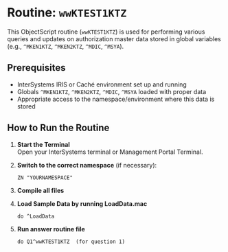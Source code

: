 # Routine: `wwKTEST1KTZ`

This ObjectScript routine (`wwKTEST1KTZ`) is used for performing various queries and updates on authorization master data stored in global variables (e.g., `^MKEN1KTZ`, `^MKEN2KTZ`, `^MDIC`, `^MSYA`).

## Prerequisites

- InterSystems IRIS or Caché environment set up and running
- Globals `^MKEN1KTZ`, `^MKEN2KTZ`, `^MDIC`, `^MSYA` loaded with proper data
- Appropriate access to the namespace/environment where this data is stored

## How to Run the Routine

1. **Start the Terminal**  
   Open your InterSystems terminal or Management Portal Terminal.

2. **Switch to the correct namespace** (if necessary):  
   ```objectscript
   ZN "YOURNAMESPACE"
    ```

3. **Compile all files**

4. **Load Sample Data by running LoadData.mac**
    ```objectscript
    do ^LoadData
    ```

5. **Run answer routine file**
    ```objectscript
    do Q1^wwKTEST1KTZ  (for question 1)
    ```
